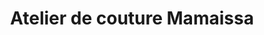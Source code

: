 ---
title: "Atelier de couture Mamaissa"
url: /forecariah/atelier-de-couture-mamaissa/
shop: tailleur
---